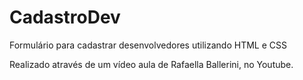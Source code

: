 # CadastroDev
Formulário para cadastrar desenvolvedores utilizando HTML e CSS

Realizado através de um vídeo aula de Rafaella Ballerini, no Youtube.
